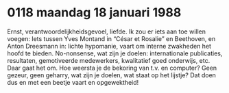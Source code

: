# 0118 maandag 18 januari 1988
Ernst, verantwoordelijkheidsgevoel, liefde. Ik zou er iets aan toe willen voegen: Iets tussen Yves Montand in “César et Rosalie” en Beethoven, en Anton Dreesmann in: lichte hypomanie, vaart om interne zwakheden het hoofd te bieden. No-nonsense, wat zijn je doelen: internationale publicaties, resultaten, gemotiveerde medewerkers, kwalitatief goed onderwijs, etc. Daar gaat het om. Hoe weersta je de bekoring van t.v. en computer? Geen gezeur, geen geharry, wat zijn je doelen, wat staat op het lijstje? Dat doen dus en met een beetje vaart en opgewektheid!